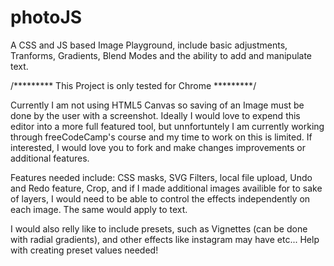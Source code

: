 # photoJS
A CSS and JS based Image Playground, include basic adjustments, Tranforms, Gradients, Blend Modes and the ability to add and manipulate text.


/********* This Project is only tested for Chrome *********/

Currently I am not using HTML5 Canvas so saving of an Image must be done by the user with a screenshot. Ideally I would love to expend this editor into a more full featured tool, but unnfortuntely I am currently working through freeCodeCamp's course and my time to work on this is limited. If interested, I would love you to fork and make changes improvements or additional features.

Features needed include: 
CSS masks, SVG Filters, local file upload, Undo and Redo feature, Crop, and if I made additional images availible for to sake of layers, I would need to be able to control the effects independently on each image. The same would apply to text.

I would also relly like to include presets, such as Vignettes (can be done with radial gradients), and other effects like instagram may  have etc...
Help with creating preset values needed!
